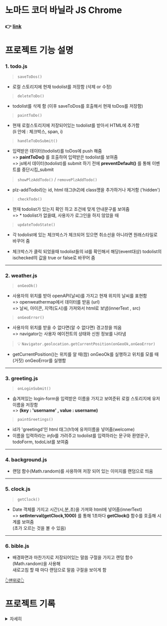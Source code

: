 # 노마드 코더 바닐라 JS Chrome

### 👉 [link](https://redbuttonking.github.io/web-vanillajs/)

# 프로젝트 기능 설명   

 ### 1. todo.js

> `saveToDos()`

- 로컬 스토리지에 현재 todolist를 저장함 (삭제 or 수정)

> `deleteToDo()`

- todolist를 삭제 함 (이후 saveToDos를 호출해서 현재 toDos를 저장함)

> `paintToDo()`

- 현재 로컬스토리지에 저장되어있는 todolist를 받아서 HTML에 추가함   
  (li 안에 : 체크박스, span, i)

> `handleToDoSubmit()`

- 입력받은 데이터(todolist)를 toDos에 push 해줌   
=> **paintToDo()** 를 호출하여 입력받은 todolist를 보여줌   
=> js에서 데이터(todolist)를 submit 하기 전에 **preventDefault()** 를 통해 이벤트를 중단시킴_submit

>`showPlzAddTodo()` / `removePlzAddTodo()`
- plz-addTodo라는 id, html 태그(h2)에 class명을 추가하거나 제거함 ('hidden')

> `checkTodo()`
- 현재 todolist가 있는지 확인 하고 조건에 맞게 안내문구를 보여줌    
=> * todolist가 없을떄, 사용자가 로그인을 하지 않았을 때

> `updateTodoState()`
- 각 todolist에 있는 체크박스가 체크되어 있으면 취소선을 아니라면 원래스타일로 바꾸어 줌

- 체크박스가 클릭 되었을때 todolist들의 id를 확인해서 해당(event대상) todolist의 ischecked의 값을 true or false로 바꾸어 줌

---

### 2. weather.js

> `onGeoOk()`
- 사용자의 위치를 받아 openAPI(날씨)를 가지고 현재 위치의 날씨를 표현함   
=> openweathermap에서 데이터를 받음 (url)   
=> 날씨, 아이콘, 지역(도시)를 가져와서 html로 보냄(innerText , src)

> `onGeoError()`
- 사용자의 위치를 받을 수 없다면(알 수 없다면) 경고창을 띄움   
=> navigator는 사용자 에이전트의 상태와 신원 정보를 나타냄   

> 💡 `Navigator.geolocation.getCurrentPosition(onGeoOk,onGeoError)`
- getCurrentPosition()는 위치를 알 때(참) onGeoOk를 실행하고 위치를 모를 때(거짓) onGeoError를 실행함

---

### 3. greeting.js

>`onLoginSubmit()`
- 숨겨져있는 login-form을 입력받은 이름을 가지고 보여준뒤 로컬 스토리지에 유저 이름을 저장함   
=> **(key : 'username' , value : username)**

>`paintGreetings()`
- id가 'greetingd'인 html 태그(h1)에 유저이름을 넣어줌(welcome)
- 이름을 입력하라는 *info*를 가려주고 todolist를 입력하라는 문구와 환영문구,   
  todoForm, todoList를 보여줌

---

### 4. background.js

- 랜덤 함수(Math.random)를 사용하여 저장 되어 있는 이미지를 랜덤으로 띄움

---

### 5. clock.js
> `getClock()`
- Date 객체를 가지고 시간(시,분,초)을 가져와 html에 넣어줌(innerText)   
=> **setInterval(getClock,1000)** 를 통해 1초마다 **getClock()** 함수를 호출해 시계를 보여줌   
(초가 오르는 것을 볼 수 있음) 

---

### 6. bible.js

- 배경화면과 마찬가지로 저장되어있는 말씀 구절을 가지고 랜덤 함수(Math.random)을 사용해   
새로고침 할 때 마다 랜덤으로 말씀 구절을 보이게 함

[👆맨위로👆](#노마드-코더-바닐라-js-chrome)

# 프로젝트 기록

<details> 

 <summary>자세히</summary>
   
## day 1 - 24.03.14 

> HTML 태그인 `<Input>` 속성인 **required**를 다시 한번 알게됨  

사용자가 값을 넣지 않으면 제출 할 수 없음

> preventDefault()
 
웹의 event를 발생시켰을떄 자동으로 새로고침이 되는 것을 막는것을 배움  

> classList.toggle

toggle을 사용하여 html태그를 숨기거나 나타나게 하는것을 배움  


> string끼리 합치는 방법 `console.log('hello ${username}')` 을 배움

## day 2 - 24.03.15

> 파일들을 세분화 해서 관리하기 위해 js 폴더와 css 폴더를 각각 만들었음  
 
> 브라우저가 사용자의 입력 정보를 기억하는(저장) **LocalStorage**를 배움  
```
// 저장할 키값과 값을 저장함
localStorage.setItem("key" , "value");

// 저장되어 있는 값을 키 값을 통해 불러옴
localStorage.getItem("key");

// 저장되어 있는 값을 키 값을 통해 제거함
localStorage.removeItem("key");

```

- JS 코딩시에 반복되는 string이 있다면 실수를 방지 하기 위해 대문자 변수로 저장해주는것이 좋다.    
ex) `const USERNAME_KEY = "username"; `


- 사용자의 이름을 브라우저가 처음으로 받는 상황이라면(local storage가 null 일때) 사용자 이름을 받기 위해 HTML에 있는 `<form>` 태그에 **hidden** class 명을 제거해서 보이게 하고 만약 **local storage** 즉 <u>*username*</u>이 있다면 `<form>` 태그를 숨기기 위해 **hidden** class 명을 태그안에 넣어준다 `loginForm.classList.add(HIDDEN_CLASSNAME);` 

- `<h1>` 태그인 greeting을 보여주기 위해 class 이름 **hidden**을 삭제한다  
`loginForm.classList.remove(HIDDEN_CLASSNAME);`

- `setInterval()` 함수는 내가 원하는 함수를 원하는 시간 주기에 맞춰 반복 실행한다.


- `setTimeout()` 함수는 내가 원하는 시간이 지났을때 한번 실행하는 함수이다.


- js 에서 제공하는 **date** 객체를 사용해서 년,월,일,시간(시/분/초)을 알 수 있다.  
  ```
  // date라는 이름의 Date 객체 생성
  const date = new Date();

  date.getFullyear(); //년도
  date.getDay(); //요일 (숫자로 반환 _ 0:일요일~)
  date.getDate(); //일
  date.getMinutes(); //분
  date.getSeconds(); //초
  date.getMilliseconds(); //밀리초

  등등~~
  ``` 

## day 3 - 24.03.18

> padStart(n,"x") 함수를 배움   

string이 가져야 할 길이가 n 인데 그렇지 않다면 앞쪽에 "x"를 n 길이가 되는 만큼 붙이는 함수 

> js에 있는 Math모듈에서 여러가지 함수를 배움

```
// 랜덤으로 0~1사이 수를 제공함
Math.random();

// 소수점 밑에 수가 있다면 버림
Math.floor();

// 소수점 밑에 수가 있다면 올림
Math.ceil();

// 소수점 밑에 수를 반올림해줌
Math.round();


//사용한 기능 - 말씀을 랜덤으로 띄우기
bibleVerse[Math.floor(Math.random()*bibleVerse.length)];
```

> js에서 HTML(img태그)를 생성하고 값(src)를 넣어주는 방법을 배움   

```
// bgImge에 img태그를 생성
const bgImge = document.createElement("img");

// 이미지 위치 (src)를 넣어주기
bgImage.src = `img/~~~~~.jpg`;

// HTML에 태그를 생성하기
document.body.appendChild(bgImage);

```

## day 4 - 24.03.19 _ To Do List 만들기

_이전에 파일들을 다시 정리해서 깃허브에 업로드 함_   

기능 : 사용자가 할 일을 입력하고 그 값을 보여주고 삭제하는 기능을 구현함   

> `handleToDoSubmit(event)`   

할 일을 사용자가 입력했을때 submit의 event를 중지하고 입력한 값을 저장하고   
input창의 value를 지우고 saveTodos()와 panitToDo()를 호출함

> `paintToDo()`   

입력한 값을 가지고 js가 HTML에 li 태그와 span 태그, button 태그 로 조합이 된 태그를 만듦   
버튼에 "click" 이벤트를 넣어서 클릭시에 deleteToDo()를 호출함

> `deleteToDo(event)`

현재 있는 li를 삭제 하는 함수   
event.target의 정보를 가지고 어떤 li(todo항목)을 삭제하는지 알 수 있다.

 
> `saveToDos`   

localStorage에 입력된 값(ToDo)를 array로 저장하게함.

## day 5 - 24.03.20 _ To Do List 만들기 2   

> `forEach()`를 배움.   
 
각각의 item(array)을 가지고 요소마다 함수를 실행시킴

> 애로우 함수를 배움.(간략하게 함수 선언)   

```
// ex)
parsedTodos.array.forEach((item) => console.log("ㅎㅇㅎㅇ",item));
```

> **todos.js - 기능 추가**  

- 할 일을 완전히 (localStroge 까지) 삭제하는 기능을 구현함   

- 브라우저가 toDos목록을 가져와 보여주기 위해 localstorage에 저장되어 있는 array를 (String으로 저장 되어 있음) JSON.parse()를 통해서 array로 바꾸어 줌.  
- toDo를 추가할 때 덮어쓰기를 방지 하기 위해서 `const ToDos`를 `let ToDos`로 바꾸어 주고 todo를 생성할 때 array에 이어서 추가 되게 끔 `toDos = parsedTodos`를 추가함.   
- todo를 삭제 하기 위해서 todo(text)만 저장하지 않고 id (랜덤한 수)와 함께 objec로 저장함. 이로 인해 js가 어떤 todo를 삭제하는지 id로 식별이 가능해짐.

- `filter()` 함수를 배움   
array의 요소를 가지고 그만큼 ()안에 함수를 실행하고 그때마다 return 값이 true인 요소들만 다시 array를 만들어주는 함수임.   

## day 6 - 24.03.21 _ To Do List 만들기 3   

> 기능 : 유저의 위치 정보를 얻어서 날씨를 띄우는 기능을 구현함   

날씨 데이터 (API)를 가지고 `filter()` 함수를 사용하여 내 위치의 날씨 데이터를 띄움

> `filter()`

promise함수 이기 때문에 당장 일어나지 않고 시간이 걸린뒤에 일어남 그래서 Then과 함께 사용함
```
fetch(url)  // 1. url를 요청하고
  .then((response) => response.json())   // 2. response(응답)받고
  .then((data) =>{   // 3. 데이터를 얻는다 (HTML에 넣는것 까지)
    const weather = document.querySelector("#weather span:last-child");
    const city = document.querySelector("#weather span:first-child");
    weather.innerText = `${data.weather[0].main}/${data.main.temp}`;
    city.innerText = data.name;
  });
```

## day 7 - 24.03.26 _ To Do List 디자인 하기 _ CSS 1   

> 구글폰트를 사용해서 폰트를 바꿈 

greeting.css , bible.css   

> 새로운 이미지 추가 및 배경이미지(img)의 테두리 여백을 없앰

`imges = ["0.jpeg","1.jpeg","2.jpeg","3.jpeg","4.jpeg"]`   
    부모인 **body**의 padding과 margin을 0으로줌 (자식에게도 영향이 감)

> 텍스트를 중앙 정렬 해놓음

`position: absolute` , `transform: translate(-50%,-50%)`

## day 8 - 24.03.27 _ To Do List 디자인 하기 _ CSS 2   


> 전체적인 위치 조정

날씨 , 환영문구, 시간, 입력창, 말씀, todoList   

>구글 폰트를 사용해서 폰트를 바꿈

clock.css, weather.css

> 텍스트에 그림자를 넣어서 밝은 배경에서 잘 보이게 만듦

`  text-shadow: -1px -1px 0 black `   

> 좀 더 자세한 날씨를 표기함

° 표시 , Today weather , 위치와 날씨/온도 위치 조정   

> 시간 표시 수정

초 부분을 시간/분 보다 작게 만들고 따로 나눠 바뀔 때 마다 흔들리는 현상을 방지시킴 (`possition:absolute`)   


## day 9 - 24.03.29 _ To Do List 디자인 하기 _ CSS 3   

> 초기 화면(이름 입력 안했을 때) info를 만듦   

기능 : blink , 이름 입력시에 사라짐

> 구글 폰트를 사용해서 폰트를 바꿈

info => `<h1>`   

> 이름 입력 부분에 애니메이션을 넣음

`@keyframes bounce` (화살표가 좌우로 움직임)   

> 입력창(일자 bar 형태) 디자인 함

todo.css,login.css

## day 10 - 24.04.01 _ To Do List 디자인 하기 _ CSS 4   

> 구글 폰트를 사용해서 폰트를 바꿈

weather, greeting, todo   

> 삭제 아이콘 및 삭제선 기능 _ input

type = "checkbox" 사용, 체크박스에 체크가 되어있을 때 텍스트에 삭제선(text-decoration) 적용

> 유저에게 안내하는 텍스트를 넣음

todolist가 없거나 첫 이름 입력하기 전에 "Please add something to do today" 라는 문구를 띄움   
반대로 todolist가 있으면 안내문구는 사라지게 함   


**<다음에 해야할 일>**   
1. 체크박스 체크한정보를 저장해서 다음에 들어올때(새로고침) 적용 되는걸 해야함   

## day 11 - 24.04.02 _ To Do List 디자인 하기 _ CSS 5 / 기능 구현(checkbox)

> todolist 취소선 변경

css로 취소선을 적용 시켰는데 js에서 eventlistener로 적용하게끔 바꿈

```
// todolist의 현재 상태(체크박스)에 따라 css를 변경함
updateTodoState(event);

// css 삭제(취소선 부분)
#todo-list li input[type="checkbox"]:checked + span{
  text-decoration: line-through; 
  color: rgba(255, 255, 255,0.7);
  text-shadow: none;
}

```
> 네이버 , 유튜브 , 구글 링크 생성

a태그로 생성해 놓음

> ~~체크박스 상태 유지 (로컬스토리지에 저장)~~ _ 구현중

도대체.... 왜... 안되는것이야... 내가 모르는 것이 있나 왜 상태 업데이트가 안되고 저장도 안되고 불러오는것도 안되냐 이말이야!!!!!!

> 다음에 해야할 일

1 . 체크박스 기능 구현   
2 . ~~웹페이지 링크 디자인 구현~~

## day 12 - 24.04.03 _ To Do List 디자인 하기 _ CSS 6   

> 웹페이지로 가는 아이콘 생성

네이버, 유튜브, 구글 세 가지의 아이콘을 만들어서 상단쪽에 배치함   

> 로컬스토리지 ischecked 값 변경 _ 함수 기능 변경   

`updateTodoState()`를 ischecked의 값을 변경하는 함수로 바꿈   

> 다음에 해야할 일   

1.체크박스 디자인 구현 (체크박스 클릭시 삭제선 디자인 적용)   


## day 13 - 24.04.04 _ To Do List 디자인 하기 _ CSS 7   


> 드.디.어 checkbox 이벤트 완성.

choeckbox가 선택이 되면 `updateTodoState()`가 실행됨   
함수에서는 조건에 맞게 취소선을 나타내고 toDos의 ischecked의 값을 바꾸고   
다시 로컬 스토리지에 저장( `saveToDos()` )을 한다. 

   



## day 14 - 24.04.08 _ 프로젝트 마무리 단계

> 날씨 아이콘 생성   

**openweather** 에서 제공하는 icon을 가져와 날씨를 img로 표현함

> css 폴더화   

각 구성들 마다 하나의 css를 만들고 style.css에 import 하여 첨삭하기 쉽게 파일을 나눔
```
// style.css

@import "reset.css";
@import "variables.css";


/* components */
@import "components/login-form.css";
@import "components/clock.css";
@import "components/greeting.css";
@import "components/todo-form.css";
@import "components/todo-list.css";
@import "components/bible.css";
@import "components/weather.css";
@import "components/info.css";
@import "components/webpage.css";
```

[👆기록 처음으로👆](#프로젝트-기록)

</details>

